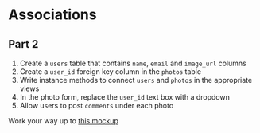 # Associations

## Part 2

1. Create a `users` table that contains `name`, `email` and `image_url` columns
2. Create a `user_id` foreign key column in the `photos` table
3. Write instance methods to connect `users` and `photos` in the appropriate views
4. In the photo form, replace the `user_id` text box with a dropdown
5. Allow users to post `comments` under each photo

Work your way up to [this mockup][1]

  [1]: http://htmlpreview.github.io/?https://github.com/boothappdev/bootstrap_exercises/blob/master/photogram/solution.html
